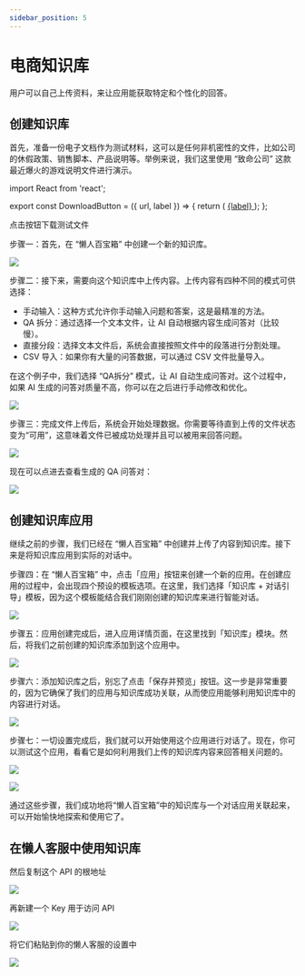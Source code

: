 ```yaml
---
sidebar_position: 5
---
```


# 电商知识库
用户可以自己上传资料，来让应用能获取特定和个性化的回答。

## 创建知识库
首先，准备一份电子文档作为测试材料，这可以是任何非机密性的文件，比如公司的休假政策、销售脚本、产品说明等。举例来说，我们这里使用 “致命公司” 这款最近爆火的游戏说明文件进行演示。

import React from 'react';

export const DownloadButton = ({ url, label }) => {
  return (
    <a href={url} download className="button button--primary">
      {label}
    </a>
  );
};

<DownloadButton url="https://lazybox.oss-cn-shenzhen.aliyuncs.com/file/%E8%87%B4%E5%91%BD%E5%85%AC%E5%8F%B8.docx" label="下载测试文件" />


点击按钮下载测试文件

步骤一：首先，在 “懒人百宝箱” 中创建一个新的知识库。

![](https://image.quicktoolset.top/img202401111125124.png)

步骤二：接下来，需要向这个知识库中上传内容。上传内容有四种不同的模式可供选择：

* 手动输入：这种方式允许你手动输入问题和答案，这是最精准的方法。
* QA 拆分：通过选择一个文本文件，让 AI 自动根据内容生成问答对（比较慢）。
* 直接分段：选择文本文件后，系统会直接按照文件中的段落进行分割处理。
* CSV 导入：如果你有大量的问答数据，可以通过 CSV 文件批量导入。

在这个例子中，我们选择 “QA拆分” 模式，让 AI 自动生成问答对。这个过程中，如果 AI 生成的问答对质量不高，你可以在之后进行手动修改和优化。

![](https://image.quicktoolset.top/img202401111127555.png)

步骤三：完成文件上传后，系统会开始处理数据。你需要等待直到上传的文件状态变为“可用”，这意味着文件已被成功处理并且可以被用来回答问题。

![](https://image.quicktoolset.top/img202401111127113.png)

现在可以点进去查看生成的 QA 问答对：

![](https://image.quicktoolset.top/img202401111128331.png)

## 创建知识库应用
继续之前的步骤，我们已经在 “懒人百宝箱” 中创建并上传了内容到知识库。接下来是将知识库应用到实际的对话中。

步骤四：在 “懒人百宝箱” 中，点击「应用」按钮来创建一个新的应用。在创建应用的过程中，会出现四个预设的模板选项。在这里，我们选择「知识库 + 对话引导」模板，因为这个模板能结合我们刚刚创建的知识库来进行智能对话。

![](https://image.quicktoolset.top/img202401111130511.png)

步骤五：应用创建完成后，进入应用详情页面，在这里找到「知识库」模块。然后，将我们之前创建的知识库添加到这个应用中。

![](https://image.quicktoolset.top/img202401111131721.png)

步骤六：添加知识库之后，别忘了点击「保存并预览」按钮。这一步是非常重要的，因为它确保了我们的应用与知识库成功关联，从而使应用能够利用知识库中的内容进行对话。

![](https://image.quicktoolset.top/img202401111132706.png)

步骤七：一切设置完成后，我们就可以开始使用这个应用进行对话了。现在，你可以测试这个应用，看看它是如何利用我们上传的知识库内容来回答相关问题的。

![](https://image.quicktoolset.top/img202401111133161.png)

![](https://image.quicktoolset.top/img202401111134772.png)

通过这些步骤，我们成功地将“懒人百宝箱”中的知识库与一个对话应用关联起来，可以开始愉快地探索和使用它了。

## 在懒人客服中使用知识库
然后复制这个 API 的根地址

![](https://image.quicktoolset.top/img202406262347403.png)

再新建一个 Key 用于访问 API

![](https://image.quicktoolset.top/img202406262351723.png)

将它们粘贴到你的懒人客服的设置中

![](https://image.quicktoolset.top/img202406262352805.png)









